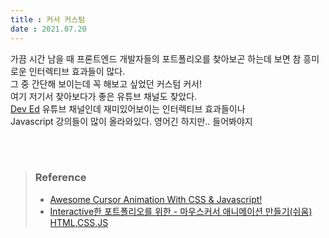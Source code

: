 ```yaml
---
title : 커서 커스텀
date : 2021.07.20
---
```


가끔 시간 남을 때 프론트엔드 개발자들의 포트폴리오를 찾아보곤 하는데 보면 참 흥미로운 인터렉티브 효과들이 많다.  
그 중 간단해 보이는데 꼭 해보고 싶었던 커스텀 커서!  
여기 저기서 찾아보다가 좋은 유튜브 채널도 찾았다.  
[Dev Ed](https://www.youtube.com/channel/UClb90NQQcskPUGDIXsQEz5Q) 유튜브 채널인데 재미있어보이는 인터렉티브 효과들이나  
Javascript 강의들이 많이 올라와있다. 영어긴 하지만.. 들어봐야지  

<br>
<br>





> ### Reference
> * [Awesome Cursor Animation With CSS & Javascript!](https://www.youtube.com/watch?v=TpwpAYi-p2w&t=42s)
> * [Interactive한 포트폴리오를 위한 - 마우스커서 애니메이션 만들기(쉬움) HTML,CSS,JS](https://velog.io/@bangina/%ED%8F%AC%ED%8A%B8%ED%8F%B4%EB%A6%AC%EC%98%A4-%EA%BF%80%ED%8C%81-%EB%A7%88%EC%9A%B0%EC%8A%A4%EC%BB%A4%EC%84%9C-%EC%95%A0%EB%8B%88%EB%A9%94%EC%9D%B4%EC%85%98-%EB%A7%8C%EB%93%A4%EA%B8%B0%EC%89%AC%EC%9B%80)
